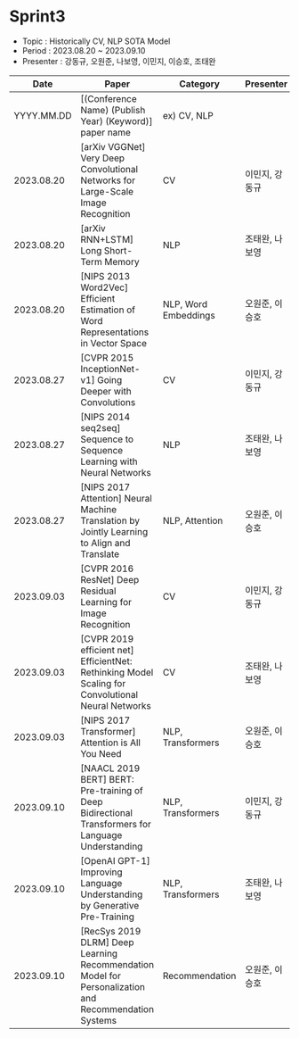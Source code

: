 
# Sprint3

- Topic : Historically CV, NLP SOTA Model
- Period : 2023.08.20 ~ 2023.09.10
- Presenter : 강동규, 오원준, 나보영, 이민지, 이승호, 조태완

| Date       | Paper                                                                                                | Category             | Presenter      | Links                                                                                                                                                                                                                                                            |
| ---------- | ---------------------------------------------------------------------------------------------------- | -------------------- | -------------- | ---------------------------------------------------------------------------------------------------------------------------------------------------------------------------------------------------------------------------------------------------------------- |
| YYYY.MM.DD | [(Conference Name) (Publish Year) (Keyword)] paper name                                              | ex) CV, NLP          |                |                                                                                                                                                                                                                                                                  |
| 2023.08.20 | [arXiv VGGNet] Very Deep Convolutional Networks for Large-Scale Image Recognition                    | CV                   | 이민지, 강동규 | [Paper](https://arxiv.org/abs/1409.1556) [Review]()                                                                                                                                                                                                              |
| 2023.08.20 | [arXiv RNN+LSTM] Long Short-Term Memory                                                              | NLP                  | 조태완, 나보영 | [Review](https://github.com/devkade/DeepSync/blob/main/Docs/sprint1_core/RNN%20%2B%20LSTM.pdf)                                                                                                                                                                   |
| 2023.08.20 | [NIPS 2013 Word2Vec] Efficient Estimation of Word Representations in Vector Space                    | NLP, Word Embeddings | 오원준, 이승호 | [Paper](https://arxiv.org/abs/1301.3781) [Review](https://github.com/devkade/DeepSync/blob/main/Docs/sprint1_core/Efficient_Estimation_of_Word_Representations_in_Vector_Space.pdf)                                                                              |
| 2023.08.27 | [CVPR 2015 InceptionNet-v1] Going Deeper with Convolutions                                           | CV                   | 이민지, 강동규 | [Paper](https://www.cv-foundation.org/openaccess/content_cvpr_2015/html/Szegedy_Going_Deeper_With_2015_CVPR_paper.html) [Review](https://github.com/devkade/DeepSync/blob/main/Docs/sprint1_core/InceptionNet-v1%20-%20Going%20Deeper%20with%20Convolutions.pdf) |
| 2023.08.27 | [NIPS 2014 seq2seq] Sequence to Sequence Learning with Neural Networks                               | NLP                  | 조태완, 나보영 | [Paper](https://arxiv.org/abs/1409.3215) [Review](https://github.com/devkade/DeepSync/blob/main/Docs/sprint1_core/Seq2seq%20-%20Sequence%20to%20Sequence%20Learning%20with%20Neural%20Networks.pdf)                                                              |
| 2023.08.27 | [NIPS 2017 Attention] Neural Machine Translation by Jointly Learning to Align and Translate          | NLP, Attention       | 오원준, 이승호 | [Paper](https://arxiv.org/abs/1409.0473) [Review](https://github.com/devkade/DeepSync/blob/main/Docs/sprint1_core/Attention%20-%20Neural%20Machine%20Translation%20by%20Jointly%20Learning%20to%20Align%20and%20Translate.pdf)                                   |
| 2023.09.03 | [CVPR 2016 ResNet] Deep Residual Learning for Image Recognition                                      | CV                   | 이민지, 강동규 | [Paper](https://arxiv.org/abs/1512.03385) [Review](https://github.com/devkade/DeepSync/blob/main/Docs/sprint1_core/ResNet%20-%20Deep%20Residual%20Learning%20for%20Image%20Recognition.pdf)                                                                      |
| 2023.09.03 | [CVPR 2019 efficient net] EfficientNet: Rethinking Model Scaling for Convolutional Neural Networks   | CV                   | 조태완, 나보영 | [Paper](https://arxiv.org/abs/1905.11946) [Review](https://github.com/devkade/DeepSync/blob/main/Docs/sprint1_core/EfficientNet%20-%20EfficientNet%20Rethinking%20Model%20Scaling%20for%20Convolutional%20Neural%20Networks.pdf)                                 |
| 2023.09.03 | [NIPS 2017 Transformer] Attention is All You Need                                                    | NLP, Transformers    | 오원준, 이승호 | [Paper](https://arxiv.org/abs/1706.03762) [Review](https://github.com/devkade/DeepSync/blob/main/Docs/sprint1_core/Transformer%20-%20Attention%20is%20all%20you%20need.pdf)                                                                                      |
| 2023.09.10 | [NAACL 2019 BERT] BERT: Pre-training of Deep Bidirectional Transformers for Language Understanding   | NLP, Transformers    | 이민지, 강동규 | [Paper](https://arxiv.org/abs/1810.04805) [Review](https://github.com/devkade/DeepSync/blob/main/Docs/sprint1_core/BERT_DKKang.pdf)                                                                                                                              |
| 2023.09.10 | [OpenAI GPT-1] Improving Language Understanding by Generative Pre-Training                           | NLP, Transformers    | 조태완, 나보영 | [Paper](https://s3-us-west-2.amazonaws.com/openai-assets/research-covers/language-unsupervised/language_understanding_paper.pdf) [Review]()                                                                                                                      |
| 2023.09.10 | [RecSys 2019 DLRM] Deep Learning Recommendation Model for Personalization and Recommendation Systems | Recommendation       | 오원준, 이승호 | [Paper](https://arxiv.org/abs/1906.00091) [Review]()                                                                                                                                                                                                             |
